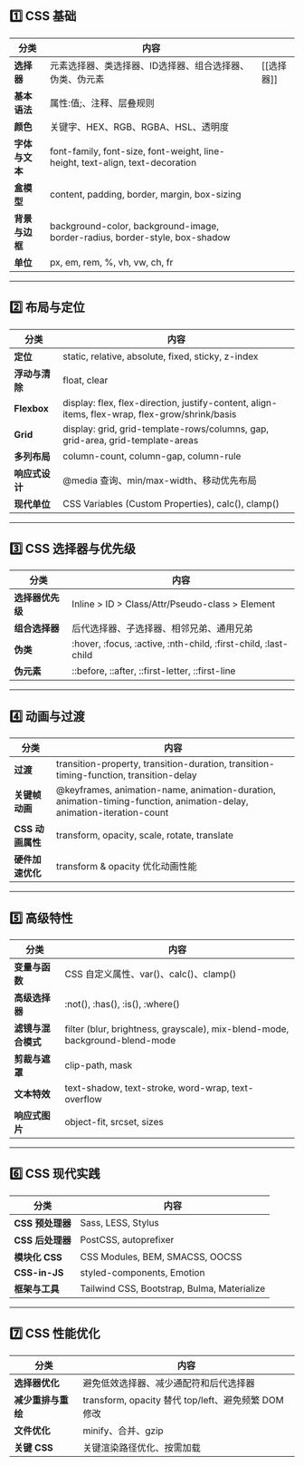 ## 1️⃣ CSS 基础

| 分类        | 内容                                                                            |         |
| --------- | ----------------------------------------------------------------------------- | ------- |
| **选择器**   | 元素选择器、类选择器、ID选择器、组合选择器、伪类、伪元素                                                 | [[选择器]] |
| **基本语法**  | 属性:值;、注释、层叠规则                                                                 |         |
| **颜色**    | 关键字、HEX、RGB、RGBA、HSL、透明度                                                      |         |
| **字体与文本** | font-family, font-size, font-weight, line-height, text-align, text-decoration |         |
| **盒模型**   | content, padding, border, margin, box-sizing                                  |         |
| **背景与边框** | background-color, background-image, border-radius, border-style, box-shadow   |         |
| **单位**    | px, em, rem, %, vh, vw, ch, fr                                                |         |

---

## 2️⃣ 布局与定位

|分类|内容|
|---|---|
|**定位**|static, relative, absolute, fixed, sticky, z-index|
|**浮动与清除**|float, clear|
|**Flexbox**|display: flex, flex-direction, justify-content, align-items, flex-wrap, flex-grow/shrink/basis|
|**Grid**|display: grid, grid-template-rows/columns, gap, grid-area, grid-template-areas|
|**多列布局**|column-count, column-gap, column-rule|
|**响应式设计**|@media 查询、min/max-width、移动优先布局|
|**现代单位**|CSS Variables (Custom Properties), calc(), clamp()|

---

## 3️⃣ CSS 选择器与优先级

|分类|内容|
|---|---|
|**选择器优先级**|Inline > ID > Class/Attr/Pseudo-class > Element|
|**组合选择器**|后代选择器、子选择器、相邻兄弟、通用兄弟|
|**伪类**|:hover, :focus, :active, :nth-child, :first-child, :last-child|
|**伪元素**|::before, ::after, ::first-letter, ::first-line|

---

## 4️⃣ 动画与过渡

|分类|内容|
|---|---|
|**过渡**|transition-property, transition-duration, transition-timing-function, transition-delay|
|**关键帧动画**|@keyframes, animation-name, animation-duration, animation-timing-function, animation-delay, animation-iteration-count|
|**CSS 动画属性**|transform, opacity, scale, rotate, translate|
|**硬件加速优化**|transform & opacity 优化动画性能|

---

## 5️⃣ 高级特性

|分类|内容|
|---|---|
|**变量与函数**|CSS 自定义属性、var()、calc()、clamp()|
|**高级选择器**|:not(), :has(), :is(), :where()|
|**滤镜与混合模式**|filter (blur, brightness, grayscale), mix-blend-mode, background-blend-mode|
|**剪裁与遮罩**|clip-path, mask|
|**文本特效**|text-shadow, text-stroke, word-wrap, text-overflow|
|**响应式图片**|object-fit, srcset, sizes|

---

## 6️⃣ CSS 现代实践

|分类|内容|
|---|---|
|**CSS 预处理器**|Sass, LESS, Stylus|
|**CSS 后处理器**|PostCSS, autoprefixer|
|**模块化 CSS**|CSS Modules, BEM, SMACSS, OOCSS|
|**CSS-in-JS**|styled-components, Emotion|
|**框架与工具**|Tailwind CSS, Bootstrap, Bulma, Materialize|

---

## 7️⃣ CSS 性能优化

| 分类          | 内容                                         |
| ----------- | ------------------------------------------ |
| **选择器优化**   | 避免低效选择器、减少通配符和后代选择器                        |
| **减少重排与重绘** | transform, opacity 替代 top/left、避免频繁 DOM 修改 |
| **文件优化**    | minify、合并、gzip                             |
| **关键 CSS**  | 关键渲染路径优化、按需加载                              |